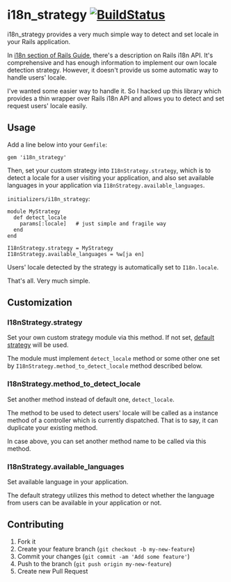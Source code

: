 # i18n_strategy [![BuildStatus](https://secure.travis-ci.org/kentaro/i18n_strategy.png)](http://travis-ci.org/kentaro/i18n_strategy)

i18n_strategy provides a very much simple way to detect and set locale
in your Rails application.

In
[i18n section of Rails Guide](http://edgeguides.rubyonrails.org/i18n.html),
there's a description on Rails i18n API. It's comprehensive and has
enough information to implement our own locale detection
strategy. However, it doesn't provide us some automatic way to handle
users' locale.

I've wanted some easier way to handle it. So I hacked up this library
which provides a thin wrapper over Rails i18n API and allows you to
detect and set request users' locale easily.

## Usage

Add a line below into your `Gemfile`:

```
gem 'i18n_strategy'
```

Then, set your custom strategy into `I18nStrategy.strategy`, which is
to detect a locale for a user visiting your application, and also set
available languages in your application via
`I18nStrategy.available_languages`.

`initializers/i18n_strategy`:

```
module MyStrategy
  def detect_locale
    params[:locale]   # just simple and fragile way
  end
end

I18nStrategy.strategy = MyStrategy
I18nStrategy.available_languages = %w[ja en]
```

Users' locale detected by the strategy is automatically set to
`I18n.locale`.

That's all. Very much simple.

## Customization

### I18nStrategy.strategy

Set your own custom strategy module via this method. If not set,
[default strategy](./lib/i18n_strategy/strategy.rb) will be used.

The module must implement `detect_locale` method or some other one set
by `I18nStrategy.method_to_detect_locale` method described below.

### I18nStrategy.method_to_detect_locale

Set another method instead of default one, `detect_locale`.

The method to be used to detect users' locale will be called as a
instance method of a controller which is currently dispatched. That is
to say, it can duplicate your existing method.

In case above, you can set another method name to be called via this
method.

### I18nStrategy.available_languages

Set available language in your application.

The default strategy utilizes this method to detect whether the
language from users can be available in your application or not.

## Contributing

1. Fork it
2. Create your feature branch (`git checkout -b my-new-feature`)
3. Commit your changes (`git commit -am 'Add some feature'`)
4. Push to the branch (`git push origin my-new-feature`)
5. Create new Pull Request
